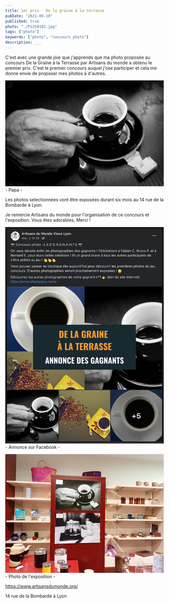 ```yaml
---
title: 1er prix - De la graine à la terrasse
pubDate: "2021-09-10"
published: true
photo: "./P1250102.jpg"
tags: ["photo"]
keywords: ["photo", "concours photo"]
description: ___
---
```


C'est avec une grande joie que j'apprends que ma photo proposée au concours De la Graine à la Terrasse par Artisans du monde a obtenu le premier prix.
C'est le premier concours auquel j'ose participer et cela me donne envie de proposer mes photos à d'autres.

![Photo](P1250102.jpg)
\- Papa -

Les photos selectionnées vont être exposées durant six mois au 14 rue de la Bombarde à Lyon.

Je remercie Artisans du monde pour l'organisation de ce concours et l'exposition. Vous êtes adorables, Merci !

![Photo](./annonce_facebook.jpg)
\- Annonce sur Facebook -

![Photo](exposition_magasin.jpg)
\- Photo de l'exposition -

https://www.artisansdumonde.org/

14 rue de la Bombarde à Lyon
